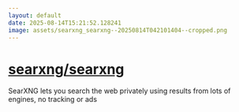 ```yaml
---
layout: default
date: 2025-08-14T15:21:52.128241
image: assets/searxng_searxng--20250814T042101404--cropped.png
---
```


# [searxng/searxng](https://github.com/searxng/searxng)

SearXNG lets you search the web privately using results from lots of engines, no tracking or ads
